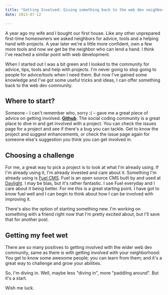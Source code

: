 ```yaml
---
title: "Getting Involved: Giving something back to the web dev neighborhood"
date: 2013-07-12

---
```


A year ago my wife and I bought our first house. Like any other unprepared first-time homeowners we asked neighbors for advice, tools and a helping hand with projects. A year later we're a little more confident, own a few more tools and now _we_ get be the neighbor who can lend a hand. I think I've reached a similar point with web development.

When I started out I was a bit green and I looked to the community for advice, tips, tools and help with projects. I'm never going to stop going to people for advice/tools when I need them. But now I've gained some knowledge and I've got some useful tricks and ideas, I can offer something back to the web dev community.

Where to start?
----
Someone &ndash; I can't remember who, sorry :( &ndash; gave me a great piece of advice on getting involved. [**Github**](http://github.com). The social coding community is a great place to dive in and get involved with a project. You can check the issues page for a project and see if there's a bug you can tackle. Get to know the project and suggest enhancements, or check the issue page again for someone else's suggestion you think you can get involved in.

Choosing a challenge
----
For me, a great way to pick a project is to look at what I'm already using. If I'm already using it, I'm already invested and care about it. Something I'm already using is [Fuel CMS](http://getfuelcms.com). Fuel is an open source CMS built by and used at [Daylight](http://thedaylightstudio.com). I may be bias, but it's rather fantastic. I use Fuel everyday and I care about it being better. For me this is a great starting point. I have got to know fuel well and I can begin to think about how I can be involved with improving it.

There's also the option of starting something new. I'm working on something with a friend right now that I'm pretty excited about, but I'll save that for another post.

Getting my feet wet
----
There are so many positives to getting involved with the wider web dev community, same as there is with getting involved with your neighborhood: You get to know some awesome people; you can learn from them; and it's a great way to challenge and grow your abilities.

So, I'm diving in. Well, maybe less "diving in", more "paddling around". But it's a start.

Wish me luck.
